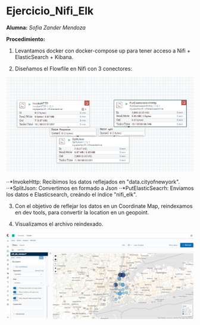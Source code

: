 # Ejercicio_Nifi_Elk

 __Alumna:__ *Sofia Zander Mendoza*

__Procedimiento:__

1. Levantamos docker con docker-compose up para tener acceso a Nifi + ElasticSearch + Kibana.  

2. Diseñamos el Flowfile en Nifi con 3 conectores:

![nfi flowfile](https://github.com/sozanmen/ejercicio_nifi_elk/blob/main/images/1_FlowFile_Nifi.png)

⋅⋅*InvokeHttp: Recibimos los datos reflejados en "data.cityofnewyork".
⋅⋅*SplitJson: Convertimos en formado a Json
⋅⋅*PutElasticSeacrh: Enviamos los datos e Elasticsearch, creándo el índice "nifi_elk". 

3. Con el objetivo de reflejar los datos en un Coordinate Map, reindexamos en dev tools, para convertir la location en un geopoint.

4. Visualizamos el archivo reindexado. 

![mapa](https://github.com/sozanmen/ejercicio_nifi_elk/blob/main/images/8_Kibana_Map.png)
